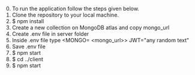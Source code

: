 0. To run the application follow the steps given below.
1. Clone the repository to your local machine.
2. $ npm install
3. Create a new collection on MongoDB atlas and copy mongo_url
4. Create .env file in server folder 
5. Inside .env file type 
 <MONGO= <mongo_url>>
 JWT="any random text"
6. Save .env file
7. $ npm start
8. $ cd ../client
9. $ npm start
